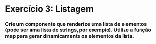 # Exercício 3: Listagem

### Crie um componente que renderize uma lista de elementos (pode ser uma lista de strings, por exemplo). Utilize a função map para gerar dinamicamente os elementos da lista.